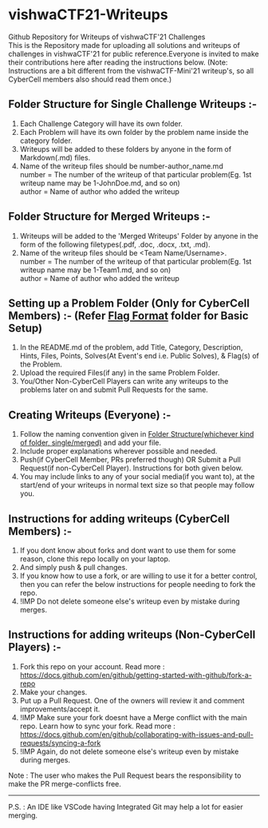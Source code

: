 # vishwaCTF21-Writeups
Github Repository for Writeups of vishwaCTF'21 Challenges<br>
This is the Repository made for uploading all solutions and writeups of challenges in vishwaCTF'21 for public reference.Everyone is invited to make their contributions here after reading the instructions below. (Note: Instructions are a bit different from the vishwaCTF-Mini'21 writeup's, so all CyberCell members also should read them once.)

## Folder Structure for Single Challenge Writeups :-
1. Each Challenge Category will have its own folder.
2. Each Problem will have its own folder by the problem name inside the category folder.
3. Writeups will be added to these folders by anyone in the form of Markdown(.md) files.
4. Name of the writeup files should be number-author_name.md
<br>number = The number of the writeup of that particular problem(Eg. 1st writeup name may be 1-JohnDoe.md, and so on)
<br>author = Name of author who added the writeup

## Folder Structure for Merged Writeups :-
1. Writeups will be added to the 'Merged Writeups' Folder by anyone in the form of the following filetypes(.pdf, .doc, .docx, .txt, .md).
4. Name of the writeup files should be <Team Name/Username>.<file-extension>
<br>number = The number of the writeup of that particular problem(Eg. 1st writeup name may be 1-Team1.md, and so on)
<br>author = Name of author who added the writeup

## Setting up a Problem Folder (Only for CyberCell Members) :- (Refer <a href="https://github.com/CybercellVIIT/vishwaCTF21-Writeups/tree/main/Flag%20Format">Flag Format</a> folder for Basic Setup)
1. In the README.md of the problem, add Title, Category, Description, Hints, Files, Points, Solves(At Event's end i.e. Public Solves), & Flag(s) of the Problem.
2. Upload the required Files(if any) in the same Problem Folder.
3. You/Other Non-CyberCell Players can write any writeups to the problems later on and submit Pull Requests for the same.

## Creating Writeups (Everyone) :-
1. Follow the naming convention given in <a href="https://github.com/CybercellVIIT/vishwaCTF21-Writeups/blob/main/README.md#folder-structure--">Folder Structure(whichever kind of folder, single/merged)</a> and add your file.
2. Include proper explanations wherever possible and needed.
3. Push(if CyberCell Member, PRs preferred though) OR Submit a Pull Request(if non-CyberCell Player). Instructions for both given below.
4. You may include links to any of your social media(if you want to), at the start/end of your writeups in normal text size so that people may follow you.

## Instructions for adding writeups (CyberCell Members) :-
1. If you dont know about forks and dont want to use them for some reason, clone this repo locally on your laptop.
2. And simply push & pull changes.
3. If you know how to use a fork, or are willing to use it for a better control, then you can refer the below instructions for people needing to fork the repo.
4. !IMP Do not delete someone else's writeup even by mistake during merges.

## Instructions for adding writeups (Non-CyberCell Players) :-
1. Fork this repo on your account. Read more : https://docs.github.com/en/github/getting-started-with-github/fork-a-repo
2. Make your changes.
3. Put up a Pull Request. One of the owners will review it and comment improvements/accept it.
4. !IMP Make sure your fork doesnt have a Merge conflict with the main repo. Learn how to sync your fork. Read more : https://docs.github.com/en/github/collaborating-with-issues-and-pull-requests/syncing-a-fork
5. !IMP Again, do not delete someone else's writeup even by mistake during merges.

Note : The user who makes the Pull Request bears the responsibility to make the PR merge-conflicts free.

<hr>
P.S. : An IDE like VSCode having Integrated Git may help a lot for easier merging.
